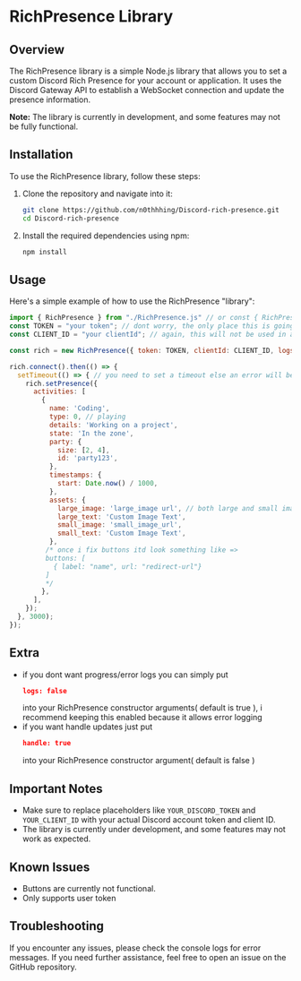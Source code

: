 # RichPresence Library

## Overview
The RichPresence library is a simple Node.js library that allows you to set a custom Discord Rich Presence for your account or application. It uses the Discord Gateway API to establish a WebSocket connection and update the presence information.

**Note:** The library is currently in development, and some features may not be fully functional.

## Installation
To use the RichPresence library, follow these steps:

1. Clone the repository and navigate into it:
   ```bash
   git clone https://github.com/n0thhhing/Discord-rich-presence.git
   cd Discord-rich-presence
   ```

2. Install the required dependencies using npm:
   ```bash
   npm install
   ```

## Usage
Here's a simple example of how to use the RichPresence "library":

```javascript
import { RichPresence } from "./RichPresence.js" // or const { RichPresence } = require("RichPresence.js")
const TOKEN = "your token"; // dont worry, the only place this is going is to discords rpc gateway
const CLIENT_ID = "your clientId"; // again, this will not be used in any other way than simply connecting to the discord gateway

const rich = new RichPresence({ token: TOKEN, clientId: CLIENT_ID, logs: false,/*default is true*/ handle: true /*default is false*/ });

rich.connect().then(() => {
  setTimeout(() => { // you need to set a timeout else an error will be thrown ( this is mmy fault )
    rich.setPresence({
      activities: [
        {
          name: 'Coding',
          type: 0, // playing
          details: 'Working on a project',
          state: 'In the zone',
          party: {
            size: [2, 4],
            id: 'party123',
          },
          timestamps: {
            start: Date.now() / 1000,
          },
          assets: {
            large_image: 'large_image url', // both large and small image have to be a discord attatchment url
            large_text: 'Custom Image Text',
            small_image: 'small_image_url',
            small_text: 'Custom Image Text',
          },
         /* once i fix buttons itd look something like =>
         buttons: [
           { label: "name", url: "redirect-url"}
         ]
         */
        },
      ],
    });
  }, 3000);
});
```

## Extra
- if you dont want progress/error logs you can simply put
  ```json
  logs: false
  ```
   into your RichPresence constructor arguments( default is true ), i recommend keeping this enabled because it allows error logging
- if you want handle updates just put
  ```json
  handle: true
  ```
  into your RichPresence constructor argument( default is false )
 
## Important Notes
- Make sure to replace placeholders like `YOUR_DISCORD_TOKEN` and `YOUR_CLIENT_ID` with your actual Discord account token and client ID.
- The library is currently under development, and some features may not work as expected.

## Known Issues
- Buttons are currently not functional.
- Only supports user token

## Troubleshooting
If you encounter any issues, please check the console logs for error messages. If you need further assistance, feel free to open an issue on the GitHub repository.